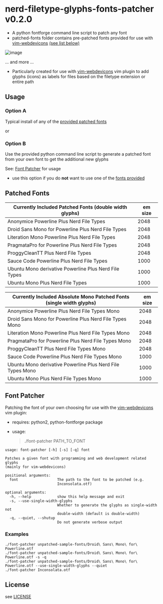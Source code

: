 nerd-filetype-glyphs-fonts-patcher v0.2.0
=========================================

* A python fontforge command line script to patch any font
* patched-fonts folder contains pre-patched fonts provided for use with [vim-webdevicons](https://github.com/ryanoasis/vim-webdevicons) [(see list below)](#patched-fonts)

![image](https://github.com/ryanoasis/vim-webdevicons/wiki/screenshots/v0.3.4/fontforge-glyph-set-1.png)

... and more ...

* Particularly created for use with [vim-webdevicons](https://github.com/ryanoasis/vim-webdevicons) vim plugin to add glyphs (icons) as labels for files based on the filetype extension or entire path

## Usage

### Option A

Typical install of any of the [provided patched fonts](#patched-fonts)

or

### Option B

Use the provided python command line script to generate a patched font from your own font to get the additional new glyphs

See: [Font Patcher](#font-patcher) for usage

* use this option if you do __not__ want to use one of the [fonts provided](#patched-fonts)

## Patched Fonts

| Currently Included Patched Fonts (double width glyphs)      | em size  |
|-------------------------------------------------------------|----------|
| Anonymice Powerline Plus Nerd File Types                    |   2048   |
| Droid Sans Mono for Powerline Plus Nerd File Types          |   2048   |
| Literation Mono Powerline Plus Nerd File Types              |   2048   |
| PragmataPro for Powerline Plus Nerd File Types              |   2048   |
| ProggyCleanTT Plus Nerd File Types                          |   2048   |
| Sauce Code Powerline Plus Nerd File Types                   |   1000   |
| Ubuntu Mono derivative Powerline Plus Nerd File Types       |   1000   |
| Ubuntu Mono Plus Nerd File Types                            |   1000   |

| Currently Included Absolute Mono Patched Fonts (single width glyphs)| em size  |
|---------------------------------------------------------------------|----------|
| Anonymice Powerline Plus Nerd File Types Mono                       |   2048   |
| Droid Sans Mono for Powerline Plus Nerd File Types Mono             |   2048   |
| Literation Mono Powerline Plus Nerd File Types Mono                 |   2048   |
| PragmataPro for Powerline Plus Nerd File Types Mono                 |   2048   |
| ProggyCleanTT Plus Nerd File Types Mono                             |   2048   |
| Sauce Code Powerline Plus Nerd File Types Mono                      |   1000   |
| Ubuntu Mono derivative Powerline Plus Nerd File Types Mono          |   1000   |
| Ubuntu Mono Plus Nerd File Types Mono                               |   1000   |

## Font Patcher

Patching the font of your own choosing for use with the [vim-webdevicons](https://github.com/ryanoasis/vim-webdevicons) vim plugin:
* requires: python2, python-fontforge package
* usage:

	> ./font-patcher PATH_TO_FONT

```
usage: font-patcher [-h] [-s] [-q] font

Patches a given font with programming and web development related glyphs
(mainly for vim-webdevicons)

positional arguments:
  font                  The path to the font to be patched (e.g.
                        Inconsolata.otf)

optional arguments:
  -h, --help            show this help message and exit
  -s, --use-single-width-glyphs
                        Whether to generate the glyphs as single-width not
                        double-width (default is double-width)
  -q, --quiet, --shutup
                        Do not generate verbose output
```

### Examples

	./font-patcher unpatched-sample-fonts/Droid\ Sans\ Mono\ for\ Powerline.otf
	./font-patcher unpatched-sample-fonts/Droid\ Sans\ Mono\ for\ Powerline.otf -s -q
	./font-patcher unpatched-sample-fonts/Droid\ Sans\ Mono\ for\ Powerline.otf --use-single-width-glyphs --quiet
	./font-patcher Inconsolata.otf


## License

see [LICENSE](LICENSE)
